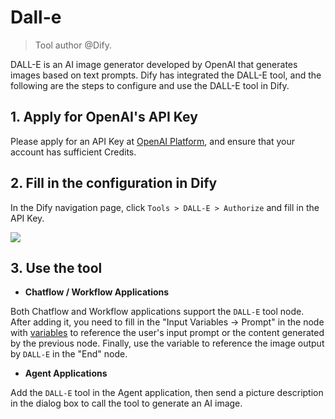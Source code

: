 # Dall-e

> Tool author @Dify.

DALL-E is an AI image generator developed by OpenAI that generates images based on text prompts. Dify has integrated the DALL-E tool, and the following are the steps to configure and use the DALL-E tool in Dify.

## 1. Apply for OpenAI's API Key

Please apply for an API Key at [OpenAI Platform](https://platform.openai.com/), and ensure that your account has sufficient Credits.

## 2. Fill in the configuration in Dify

In the Dify navigation page, click `Tools > DALL-E > Authorize` and fill in the API Key.

![](https://assets-docs.dify.ai/img/en/tool-configuration/3fe0eb51cfc75f0b6facb518d5e789a5.webp)

## 3. Use the tool

* **Chatflow / Workflow Applications**

Both Chatflow and Workflow applications support the `DALL-E` tool node. After adding it, you need to fill in the "Input Variables → Prompt" in the node with [variables](https://docs.dify.ai/guides/workflow/variables) to reference the user's input prompt or the content generated by the previous node. Finally, use the variable to reference the image output by `DALL-E` in the "End" node.

* **Agent Applications**

Add the `DALL-E` tool in the Agent application, then send a picture description in the dialog box to call the tool to generate an AI image.
